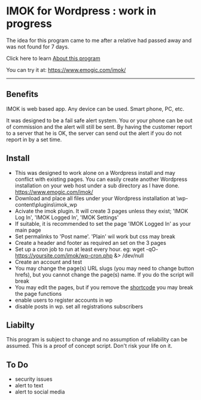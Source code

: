 # IMOK for Wordpress : work in progress

The idea for this program came to me after a relative had passed away and was not found for 7 days.

Click here to learn [About this program](https://github.com/vpelss/imok_wp/blob/master/imok.md#about)

You can try it at: https://www.emogic.com/imok/

-------------------------------------

## Benefits

IMOK is web based app. Any device can be used. Smart phone, PC, etc.

It was designed to be a fail safe alert system. You or your phone can be out of commission and the alert will still be sent.
By having the customer report to a server that he is OK, the server can send out the alert if you do not report in by a set time.

## Install

- This was designed to work alone on a Wordpress install and may conflict with existing pages. You can easily create another Wordpress installation on your web host under a sub directory as I have done. https://www.emogic.com/imok/
- Download and place all files under your Wordpress installation at \wp-content\plugins\imok_wp
- Acivate the imok plugin. It will create 3 pages unless they exist; 'IMOK Log In', 'IMOK Logged In', 'IMOK Settings'
- If suitable, it is recommended to set the page 'IMOK Logged In' as your main page
- Set permalinks to 'Post name'. 'Plain' wil work but css may break
- Create a header and footer as required an set on the 3 pages
- Set up a cron job to run at least every hour. eg: wget -qO- https://yoursite.com/imok/wp-cron.php &> /dev/null
- Create an account and test
- You may change the page(s) URL slugs (you may need to change button hrefs), but you cannot change the page(s) name. If you do the script will break
- You may edit the pages, but if you remove the [shortcode](s) you may break the page functions
- enable users to register accounts in wp
- disable posts in wp. set all registrations subscribers

## Liabilty

This program is subject to change and no assumption of reliability can be assumed.
This is a proof of concept script. Don't risk your life on it.

## To Do

- security issues
- alert to text
- alert to social media
